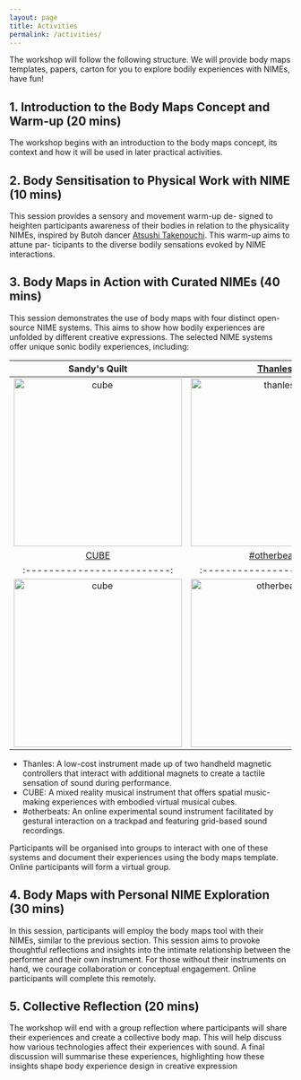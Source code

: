 ```yaml
---
layout: page
title: Activities
permalink: /activities/
---
```


The workshop will follow the following structure. We will provide body maps templates, papers, carton for you to explore bodily experiences with NIMEs, have fun!

## 1. Introduction to the Body Maps Concept and Warm-up (20 mins)
The workshop begins with an introduction to the body maps
concept, its context and how it will be used in later practical
activities.

<!-- ![bodymap](https://dl.acm.org/cms/attachment/html/10.1145/3569009.3573838/assets/html/images/tei23-60-fig9.jpg)
<center>An illustration of using body maps to explore body experience. <a href="https://dl.acm.org/doi/10.1145/3569009.3573838">Image Source</a></center>  -->


## 2. Body Sensitisation to Physical Work with NIME (10 mins)
This session provides a sensory and movement warm-up de-
signed to heighten participants awareness of their bodies in
relation to the physicality NIMEs, inspired by Butoh dancer
[Atsushi Takenouchi](https://www.taylorfrancis.com/books/mono/10.4324/9780203001035/hijikata-tatsumi-ohno-kazuo-sondra-fraleigh-tamah-nakamura). This warm-up aims to attune par-
ticipants to the diverse bodily sensations evoked by NIME
interactions.

## 3. Body Maps in Action with Curated NIMEs (40 mins)
This session demonstrates the use of body maps with four
distinct open-source NIME systems. This aims to show
how bodily experiences are unfolded by different creative
expressions. The selected NIME systems offer unique sonic
bodily experiences, including:

| Sandy's Quilt                     | [Thanles](https://nicolaprivato.com/all_works#Stacco)   |
|:-------------------------:|:-------------------------:|
|<img width="300" alt="cube" src="../assets/cubing-sound-inapp.jpg"> | <img width="300" alt="thanles" src="https://nicolaprivato.com/__scale/uploads/s/w/c/5/wc5nvkcurxod/img/full_GmevcS1g.png?quality=85&width=1170&webp=1">|
| [CUBE](https://www.nime.org/proc/nime22_27/index.html)                      | [#otherbeats](https://otherbeats.net)               |
|:-------------------------:|:-------------------------:|
|<img width="300" alt="cube" src="../assets/cubing-sound-inapp.jpg">  |  <img width="300" alt="otherbeats" src="https://freight.cargo.site/t/original/i/4c3e3e77e39d7e2f9f25a70c211fa1aa0bea6a5961ac4fa488a00c68670a90d4/Zaes--otherbeats-still-0.png">|


- Thanles: A low-cost instrument made up of two handheld magnetic controllers that interact with additional magnets to create a tactile sensation of sound during performance.   
- CUBE: A mixed reality musical instrument that offers spatial music-making experiences with embodied virtual musical cubes.
- #otherbeats: An online experimental sound instrument  facilitated by gestural interaction on a trackpad and featuring grid-based sound recordings.

Participants will be organised into groups to interact with one of these systems and document their experiences using the body maps
template. Online participants will form a virtual group.

## 4. Body Maps with Personal NIME Exploration (30 mins)
In this session, participants will employ the body maps tool
with their NIMEs, similar to the previous section. This session aims to provoke thoughtful reflections and insights into
the intimate relationship between the performer and their
own instrument. For those without their instruments on
hand, we courage collaboration or conceptual engagement.
Online participants will complete this remotely.

## 5. Collective Reflection (20 mins)
The workshop will end with a group reflection where participants will share their experiences and create a collective
body map. This will help discuss how various technologies affect their experiences with sound. A final discussion
will summarise these experiences, highlighting how these insights shape body experience design in creative expression